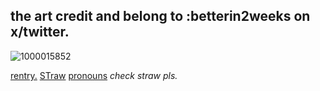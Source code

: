 ## the art credit and belong to :betterin2weeks on x/twitter.
![1000015852](https://github.com/user-attachments/assets/d8e9ab19-21f1-4cb2-b257-6aec6c6d9bcb)


 
 [rentry.](https://rentry.co/CHANCE1)
       [STraw](https://taphya.straw.page/)
      [pronouns](https://pronouns.cc/@Xedfe)
 _check straw pls._
